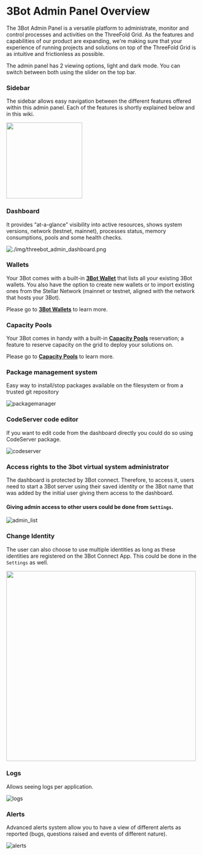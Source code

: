 # 3Bot Admin Panel Overview

The 3Bot Admin Panel is a versatile platform to administrate, monitor and control processes and activities on the ThreeFold Grid. As the features and capabilities of our product are expanding, we're making sure that your experience of running projects and solutions on top of the ThreeFold Grid is as intuitive and frictionless as possible.

The admin panel has 2 viewing options, light and dark mode. You can switch between both using the slider on the top bar. 

### Sidebar

The sidebar allows easy navigation between the different features offered within this admin panel. Each of the features is shortly explained below and in this wiki. 

<img src="img/3bot_admin_sidebar.png" width="200" alt="">

### Dashboard

 It provides “at-a-glance” visibility into active resources, shows system versions, network (testnet, mainnet), processes status, memory consumptions, pools and some health checks. 

![./img/threebot_admin_dashboard.png](./img/threebot_admin_dashboard.png)

### Wallets

Your 3Bot comes with a built-in [__3Bot Wallet__](3bot_wallet.md) that lists all your existing 3Bot wallets. You also have the option to create new wallets or to import existing ones from the Stellar Network (mainnet or testnet, aligned with the network that hosts your 3Bot). 

Please go to [__3Bot Wallets__](3bot_wallet.md) to learn more.

### Capacity Pools

Your 3Bot comes in handy with a built-in [__Capacity Pools__](3bot_capacity_pools.md) reservation; a feature to reserve capacity on the grid to deploy your solutions on.

Please go to [__Capacity Pools__](3bot_capacity_pools.md) to learn more.

### Package management system

Easy way to install/stop packages available on the filesystem or from a trusted git repository

![packagemanager](./img/packagemanager.png)


### CodeServer code editor

If you want to edit code from the dashboard directly you could do so using CodeServer package.

![codeserver](3bot_admin_codeserver2.png)


### Access rights to the 3bot virtual system administrator

The dashboard is protected by 3Bot connect. Therefore, to access it, users need to start a 3Bot server using their saved identity or the 3Bot name that was added by the initial user giving them access to the dashboard.


#### Giving admin access to other users could be done from `Settings`.

![admin_list](./img/admin_list.png)

### Change Identity

The user can also choose to use multiple identities as long as these identities are registered on the 3Bot Connect App. This could be done in the `Settings` as well.


<img src="img/identity_list.png" width="500" alt="">

### Logs
Allows seeing logs per application.

![logs](./img/logs.png)


### Alerts
Advanced alerts system allow you to have a view of different alerts as reported (bugs, questions raised and events of different nature). 

![alerts](./img/alerts.jpg)

